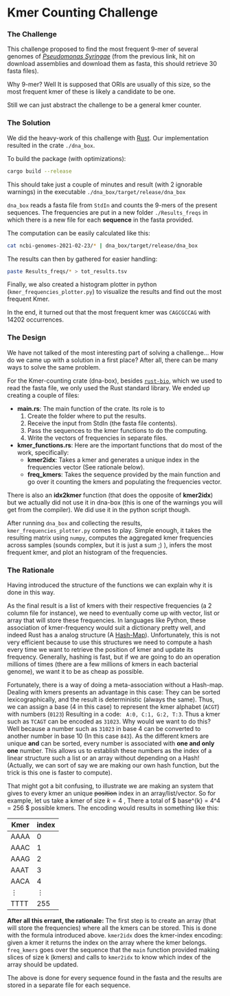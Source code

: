 # __Kmer Counting Challenge__

### The Challenge

This challenge proposed to find the most frequent 9-mer of several genomes of [_Pseudomonas Syringae_](https://www.ncbi.nlm.nih.gov/assembly/?term=Pseudomonas+syringae) (from the previous link, hit on download assemblies and download them as fasta, this should retrieve 30 fasta files).

Why 9-mer? Well It is supposed that ORIs are usually of this size, so the most frequent kmer of these is likely a candidate to be one.

Still we can just abstract the challenge to be a general kmer counter.

### The Solution

We did the heavy-work of this challenge with [Rust](https://www.rust-lang.org/). Our implementation resulted in the crate `./dna_box`. 

To build the package (with optimizations):

```bash
cargo build --release
```

This should take just a couple of minutes and result (with 2 ignorable warnings) in the executable `./dna_box/target/release/dna_box`

`dna_box` reads a fasta file from `StdIn` and counts the 9-mers of the present sequences. The frequencies are put in a new folder `./Results_freqs` in which there is a new file for each **sequence** in the fasta provided. 

The computation can be easily calculated like this:

```bash
cat ncbi-genomes-2021-02-23/* | dna_box/target/release/dna_box
```

The results can then by gathered for easier handling:

```bash
paste Results_freqs/* > tot_results.tsv
```

Finally, we also created a histogram plotter in python (`kmer_frequencies_plotter.py`) to visualize the results and find out the most frequent Kmer.

In the end, it turned out that the most frequent kmer was `CAGCGCCAG` with 14202 occurrences. 

### The Design

We have not talked of the most interesting part of solving a challenge... How do we came up with a solution in a first place? After all, there can be many ways to solve the same problem. 

For the Kmer-counting crate (dna-box), besides [`rust-bio`](https://github.com/rust-bio/rust-bio), which we used to read the fasta file, we only used the Rust standard library. We ended up creating a couple of files:

- **main.rs**: The main function of the crate. Its role is to 
  1. Create the folder where to put the results. 
  2. Receive the input from StdIn (the fasta file contents).
  3. Pass the sequences to the kmer functions to do the computing.
  4. Write the vectors of frequencies in separate files.  
- **kmer_functions.rs**: Here are the important functions that do most of the work, specifically:
  - **kmer2idx**: Takes a kmer and generates a unique index in the frequencies vector (See rationale below).
  - **freq_kmers**: Takes the sequence provided by the main function and go over it counting the kmers and populating the frequencies vector.

There is also an **idx2kmer** function (that does the opposite of **kmer2idx**) but we actually did not use it in dna-box (this is one of the warnings you will get from the compiler). We did use it in the python script though.

After running `dna_box` and collecting the results, `kmer_frequencies_plotter.py` comes to play. Simple enough, it takes the resulting matrix using `numpy`, computes the aggregated kmer frequencies across samples (sounds complex, but it is just a sum ;) ), infers the most frequent kmer, and plot an histogram of the frequencies.

### The Rationale

Having introduced the structure of the functions we can explain why it is done in this way.

As the final result is a list of kmers with their respective frequencies (a 2 column file for instance), we need to eventually come up with vector, list or array that will store these frequencies. In languages like Python, these association of kmer-frequency would suit a dictionary pretty well, and indeed Rust has a analog structure (A [Hash-Map](https://doc.rust-lang.org/book/ch08-03-hash-maps.html)). Unfortunately, this is not very efficient because to use this structures we need to compute a hash every time we want to retrieve the position of kmer and update its frequency. Generally, hashing is fast, but if we are going to do an operation millions of times (there are a few millions of kmers in each bacterial genome), we want it to be as cheap as possible.

Fortunately, there is a way of doing a meta-association without a Hash-map. Dealing with kmers presents an advantage in this case: They can be sorted lexicographically, and the result is deterministic (always the same). Thus, we can assign a base (4 in this case) to represent the kmer alphabet (`ACGT`)  with numbers (`0123`) Resulting in a code: ` A:0, C:1, G:2, T:3`. Thus a kmer such as `TCAGT` can be encoded as `31023`. Why would we want to do this? Well because a number such as `31023` in base 4 can be converted to another number in base 10 (In this case `843`). As the different kmers are unique **and** can be sorted, every number is associated with **one and only one** number. This allows us to establish these numbers as the index of a linear structure such a list or an array without depending on a Hash! (Actually, we can sort of say we are making our own hash function, but the trick is this one is faster to compute).

That might got a bit confusing, to illustrate we are making an system that gives to every kmer an unique <s>position</s> index  in an array/list/vector. So for example, let us take a kmer of size $k = 4$ , There a total of $ base^{k} = 4^4 = 256 $ possible kmers. The encoding would results in something like this:

| Kmer     | index    |
| -------- | -------- |
| AAAA     | 0        |
| AAAC     | 1        |
| AAAG     | 2        |
| AAAT     | 3        |
| AACA     | 4        |
| $\vdots$ | $\vdots$ |
| TTTT     | 255      |

**After all this errant, the rationale:** The first step is to create an array (that will store the frequencies) where all the kmers can be stored. This is done with the formula introduced above. `kmer2idx` does the kmer-index encoding: given a kmer it returns the index on the array where the kmer belongs. `freq_kmers` goes over the sequence that the `main` function provided making slices of size k (kmers) and calls to `kmer2idx` to know which index of the array should be updated. 

The above is done for every sequence found in the fasta and the results are stored in a separate file for each sequence.